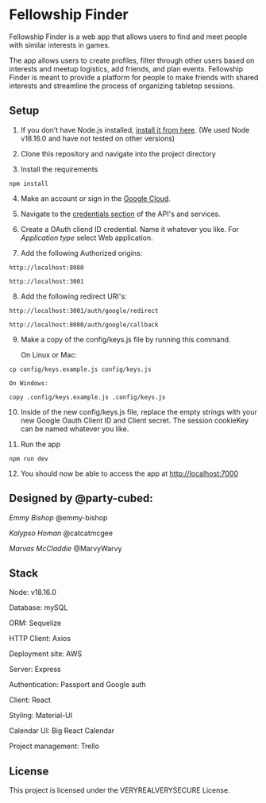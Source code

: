# Fellowship Finder

Fellowship Finder is a web app that allows users to find and meet people with similar interests in games.

The app allows users to create profiles, filter through other users based on interests and meetup logistics, add friends, and plan events. Fellowship Finder is meant to provide a platform for people to make friends with shared interests and streamline the process of organizing tabletop sessions.

## Setup
1. If you don’t have Node.js installed, [install it from here](https://nodejs.org/en/). (We used Node v18.16.0 and have not tested on other versions)

2. Clone this repository and navigate into the project directory

3. Install the requirements

```
npm install
```

4. Make an account or sign in the [Google Cloud](https://cloud.google.com/).

5. Navigate to the [credentials section](https://console.cloud.google.com/apis/credentials?project=massive-concept-383720) of the API's and services.

6. Create a OAuth cliend ID credential. Name it whatever you like. For *Application type* select Web application. 

7. Add the following Authorized origins:
```
http://localhost:8080
```
```
http://localhost:3001
```

8. Add the following redirect URI's:

```
http://localhost:3001/auth/google/redirect
```
```
http://localhost:8080/auth/google/callback
```


9. Make a copy of the config/keys.js file by running this command.

    On Linux or Mac: 

```
cp config/keys.example.js config/keys.js
```

    On Windows:

```
copy .config/keys.example.js .config/keys.js
```

10. Inside of the new config/keys.js file, replace the empty strings with your new Google Oauth Client ID and Client secret. The session cookieKey can be named whatever you like. 

11. Run the app

```
npm run dev
```


12. You should now be able to access the app at [http://localhost:7000](http://localhost:7000)

## Designed by @party-cubed:
  *Emmy Bishop*
  @emmy-bishop

  *Kalypso Homan* 
  @catcatmcgee

  *Marvas McCladdie*
  @MarvyWarvy

## Stack

Node: v18.16.0

Database: mySQL

ORM: Sequelize

HTTP Client: Axios

Deployment site: AWS

Server: Express

Authentication: Passport and Google auth

Client: React

Styling: Material-UI

Calendar UI: Big React Calendar

Project management: Trello


## License
This project is licensed under the VERYREALVERYSECURE License.


